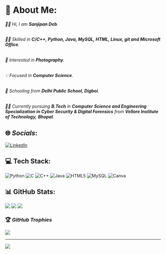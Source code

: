 # 💫 **About Me**:
###### 🙋‍♂️ Hi, I am **Sanjipan Deb**.
###### 👨‍💻 Skilled in ***C/C++, Python, Java, MySQL, HTML, Linux, git and Microsoft Office***.
###### 📸 Interested in ***Photography***.
###### 💡 Focused in **Computer Science**.
###### 🎒 Schooling from **Delhi Public School, Digboi**.
###### 🧑‍🎓 Currently pursuing **B.Tech** in **Computer Science and Engineering *Specialization in Cyber Security & Digital Forensics*** from **Vellore Institute of Technology,** ***Bhopal***.


## 🌐 *Socials*:
[![LinkedIn](https://img.shields.io/badge/LinkedIn-%230077B5.svg?logo=linkedin&logoColor=white)](https://linkedin.com/in/SanjipanDeb) 

## 💻 **Tech Stack**:
![Python](https://img.shields.io/badge/python-3670A0?style=flat-square&logo=python&logoColor=ffdd54) ![C](https://img.shields.io/badge/c-%2300599C.svg?style=flat-square&logo=c&logoColor=white) ![C++](https://img.shields.io/badge/c++-%2300599C.svg?style=flat-square&logo=c%2B%2B&logoColor=white) ![Java](https://img.shields.io/badge/java-%23ED8B00.svg?style=flat-square&logo=java&logoColor=white) ![HTML5](https://img.shields.io/badge/html5-%23E34F26.svg?style=flat-square&logo=html5&logoColor=white) ![MySQL](https://img.shields.io/badge/mysql-%2300f.svg?style=flat-square&logo=mysql&logoColor=white) ![Canva](https://img.shields.io/badge/Canva-%2300C4CC.svg?style=flat-square&logo=Canva&logoColor=white)
## 📊 **GitHub Stats**:
![](https://github-readme-stats.vercel.app/api?username=Sanjipan&theme=dark&hide_border=false&include_all_commits=false&count_private=false)
![](https://github-readme-streak-stats.herokuapp.com/?user=Sanjipan&theme=dark&hide_border=false)
![](https://github-readme-stats.vercel.app/api/top-langs/?username=Sanjipan&theme=dark&hide_border=false&include_all_commits=false&count_private=false&layout=compact)

### 🏆 *GitHub Trophies*
![](https://github-profile-trophy.vercel.app/?username=Sanjipan&theme=radical&no-frame=false&no-bg=true&margin-w=4)

---
[![](https://visitcount.itsvg.in/api?id=Sanjipan&icon=5&color=3)](https://visitcount.itsvg.in)
